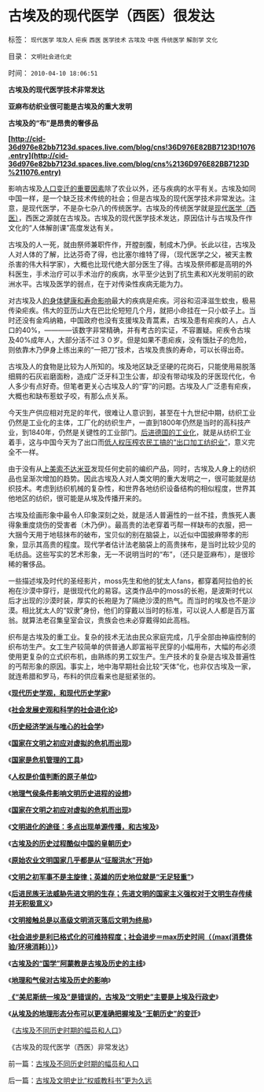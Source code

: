 # 古埃及的现代医学（西医）很发达

标签： `现代医学` `埃及人` `疟疾` `西医` `医学技术` `古埃及` `中医` `传统医学` `解剖学` `文化` 

目录： `文明社会进化史`

时间： `2010-04-10 18:06:51`

**古埃及的现代医学技术非常发达**

**亚麻布纺织业很可能是古埃及的重大发明**

**古埃及的“布”是昂贵的奢侈品**

**[http://cid-36d976e82bb7123d.spaces.live.com/blog/cns!36D976E82BB7123D!1076.entry](http://cid-36d976e82bb7123d.spaces.live.com/blog/cns%2136D976E82BB7123D%211076.entry)**

影响古埃及[人口变迁的重要因素](../../../2009/11/21/中国历史人口和国际市场及国家粮食安全.md)除了农业以外，还与疾病的水平有关。古埃及如同中国一样，是一个缺乏技术传统的社会；但是古埃及的现代医学技术非常发达。注意，是现代医学，不是杂七杂八的传统医学。古埃及的传统医学就是[现代医学（西医）](../../../2008/10/19/避免行政干预强行推销中医作为医疗保障.md)，西医之源就在古埃及。古埃及的现代医学技术发达，原因估计与古埃及仵作文化的“人体解剖课”高度发达有关。

古埃及的人一死，就由祭师兼职仵作，开膛剖腹，制成木乃伊。长此以往，古埃及人对人体的了解，比达芬奇了得，也比塞尔维特了得，（现代医学之父，被天主教杀害的伟大科学家），大概也比现代绝大部分医生了得。古埃及祭师都是高明的外科医生，手术治疗可以手术治疗的疾病，水平至少达到了抗生素和X光发明前的欧洲水平。古埃及医学的弱点，在于对传染性疾病无能为力。

对古埃及人[的身体健康和寿命影响](../../../2010/1/20/底层成员的寿命可以考察社会的进步水平.md)最大的疾病是疟疾。河谷和沼泽滋生蚊虫，极易传染疟疾。伟大的亚历山大在巴比伦短短几个月，就把小命挂在一只小蚊子上。当时还没有金鸡纳箱，中国政府也没有支援埃及青蒿素，古埃及患有疟疾的人，占人口的40%，————该数字非常精确，并有考古的实证，不容置疑。疟疾令古埃及40%成年人，大部分活不过３０岁。但是如果不患疟疾，没有饿肚子的危险，则依靠木乃伊身上练出来的“一把刀”技术，古埃及贵族的寿命，可以长得出奇。

古埃及人的食物是比较为人所知的。埃及地区缺乏坚硬的花岗石，只能使用易脱落细屑的石灰岩磨面粉，造成广泛牙科卫生公害，却没有带动埃及的牙医现代化，令人多少有点好奇。但笔者更关心古埃及人的“穿”的问题。古埃及人广泛患有疟疾，大概也和缺布惹蚊子咬，有那么点关系。

今天生产供应相对充足的年代，很难让人意识到，甚至在十九世纪中期，纺织工业仍然是工业化的主体，工厂化的纺织生产，一直到1800年仍然是当时的高科技产业，到1840年，仍然是关键性的工业部门。[后进德国的工业化](../../../2010/3/18/旧德国是爱国分子追求的理想帝国.md)，就是从纺织工业着手，这与中国今天为了出口而[低人权压榨农民工搞的“出口加工纺织业”](../../../2008/7/25/请不要把奴隶岗位当成就业.md)，意义完全不一样。

由于没有从[上美索不达米亚](../../../2010/3/18/旧德国是爱国分子追求的理想帝国.md)发现任何史前的编织产品，同时，古埃及人身上的纺织品也呈渐次增加的趋势。因此古埃及人对人类文明的重大发明之一，很可能就是纺织技术。考虑到纺织机械的复杂性，和世界各地纺织设备结构的相似程度，世界其他地区的纺织，很可能是从埃及传播开来的。

古埃及绘画形象中最令人印象深刻之处，就是活人普遍性的一丝不挂，贵族死人裹得象重度烧伤的受害者（木乃伊）。最高贵的法老穿着丐帮一样缺布的衣服，把一大捆今天用于地毯抹布的破布，宝贝似的别在脑袋上，以近似中国披麻带孝的形象，显示其高贵的程度。现代学者估计法老脑袋上的高贵抹布，是当时比较少见的毛纺品。这些写实的艺术形象，无一不说明当时的“布”，（还只是亚麻布），是很珍稀的奢侈品。

一些描述埃及时代的圣经影片，moss先生和他的犹太人fans，都穿着阿拉伯的长袍在沙漠中穿行，是很现代化的易容。这类作品中的moss的长袍，是波斯时代以后才出现的沙漠时装，厚实的长袍是为了隔绝沙漠的热气。而当时的埃及也不是沙漠。相比犹太人的“奴隶”身份，他们的穿戴以当时的标准，可以说人人都是百万富翁。就算法老召集皇室会议，贵族会也未必穿戴得如此高档。

织布是古埃及的重工业。复杂的技术无法由民众家庭完成，几乎全部由神庙控制的织布坊生产。女工生产较简单的供普通人即富裕平民穿的小幅用布，大幅的布必须使用更复杂的立式织布机，由熟练的男工奴生产。生产技术的复杂是古埃及普遍性的丐帮形象的原因。事实上，地中海早期社会比较“天体”化，也非仅古埃及一家，就连希腊和罗马，布料的供应看来也是挺紧张的。

《[**现代历史学观，和现代历史学家**](../../../2008/11/2/现代历史学观，和现代历史学家.md)》

《[**社会发展史观和科学的社会进化论**](../../../2009/4/29/社会发展史观和科学的社会进化论.md)》

《[**历史经济学派与唯心的社会学**](../../../2009/12/29/历史经济学派与唯心的社会学.md)》

《[**国家在文明之初应对虚拟的危机而出现**](../../../2010/2/9/国家在文明之初应对虚拟的危机而出现.md)》

《[**国家是危机管理的工具**](../../../2010/1/21/国家是危机管理的工具.md)》

《[**人权是价值判断的原子单位**](../../../2010/1/21/人权是价值判断的原子单位.md)》

《[**地理气侯条件影响文明历史进程的设想**](../../../2010/3/24/地理气侯条件影响文明历史进程的设想.md)》

《[**国家在文明之初应对虚拟的危机而出现**](../../../2010/2/9/国家在文明之初应对虚拟的危机而出现.md)》

《[**文明进化的途径：多点出现单源传播，和古埃及**](../../../2010/2/9/文明进化的途径：多点出现单源传播，和古埃及.md)》

《[**古埃及的历史过程酷似中国的皇朝历史**](../../../2010/4/5/古埃及历史酷似中国的皇朝历史.md)》

《[**原始农业文明国家几乎都是从“征服洪水”开始**](../../../2010/4/6/原始农业文明国家几乎都是从“征服洪水”开始.md)》

《[**文明之初军事不是主旋律；英雄的历史地位就是“无足轻重”**](http://blog.sina.com.cn/s/%E3%80%8A%E7%8E%B0%E4%BB%A3%E5%8E%86%E5%8F%B2%E5%AD%A6%E8%A7%82%EF%BC%8C%E5%92%8C%E7%8E%B0%E4%BB%A3%E5%8E%86%E5%8F%B2%E5%AD%A6%E5%AE%B6%E3%80%8B)》

《[**后进民族无法威胁先进文明的生存；先进文明的国家主义强权对于文明生存传续并无积极意义**](../../../2010/4/7/后进民族无法威胁先进文明的生存.md)》

《[**文明接触总是以高级文明消灭落后文明为终局**](../../../2010/4/7/文明接触总是以高级文明消灭落后文明为终局.md)》

《[**社会进步是利已格式化的可维持程度；社会进步＝max历史时间（（max(消费体验/环境消耗)））**](http://cid-36d976e82bb7123d.spaces.live.com/blog/cns%2136D976E82BB7123D%211067.entry)》

《[**古埃及的“国学”阿蒙教是古埃及历史的主线**](../../../2010/4/8/古埃及的“国学”阿蒙教是古埃及历史的主线.md)》

《[**地理和气侯对古埃及历史的影响**](../../../2010/4/9/地理和气侯对古埃及历史的影响.md)》

[**《“美尼斯统一埃及”是错误的，古埃及“文明史”主要是上埃及行政史**](../../../2010/4/9/“美尼斯统一埃及”是错误的.md)》

《[**从埃及的地理形态分布可以更准确把握埃及“王朝历史”的变迁**](http://blog.sina.com.cn/s/%E5%8F%A4%E5%9F%83%E5%8F%8A%E4%B8%8D%E5%90%8C%E5%8E%86%E5%8F%B2%E6%97%B6%E6%9C%9F%E7%9A%84%E5%B9%85%E5%91%98%E5%92%8C%E4%BA%BA%E5%8F%A3)》

《[古埃及不同历史时期的幅员和人口](../../../2010/4/9/古埃及不同历史时期的幅员和人口.md)》

《古埃及的现代医学（西医）非常发达》



前一篇：[古埃及不同历史时期的幅员和人口](../../../2010/4/9/古埃及不同历史时期的幅员和人口.md)

后一篇：[古埃及文明史比“权威教科书”更为久远](../../../2010/4/10/古埃及文明史比“权威教科书”更为久远.md)